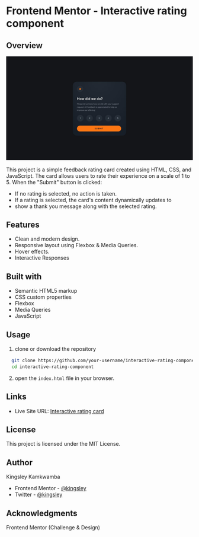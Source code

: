 # Frontend Mentor - Interactive rating component

## Overview

![](./images/screenshot.jpg)

This project is a simple feedback rating card created using HTML, CSS, and JavaScript. The card allows users to rate their experience on a scale of 1 to 5. When the "Submit" button is clicked:

-   If no rating is selected, no action is taken.
-   If a rating is selected, the card's content dynamically updates to
-   show a thank you message along with the selected rating.

## Features

-   Clean and modern design.
-   Responsive layout using Flexbox & Media Queries.
-   Hover effects.
-   Interactive Responses

## Built with

-   Semantic HTML5 markup
-   CSS custom properties
-   Flexbox
-   Media Queries
-   JavaScript

## Usage

1. clone or download the repository

```bash
  git clone https://github.com/your-username/interactive-rating-component.git
  cd interactive-rating-component
```

2. open the `index.html` file in your browser.

## Links

-   Live Site URL: [Interactive rating card]()

## License

This project is licensed under the MIT License.

## Author

Kingsley Kamkwamba

-   Frontend Mentor - [@kingsley](https://www.frontendmentor.io/profile/kingsley2o18)
-   Twitter - [@kingsley](https://www.x.com/_kingsl3y)

## Acknowledgments

Frontend Mentor (Challenge & Design)
